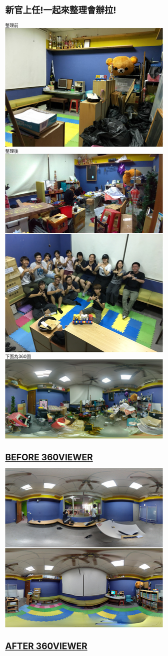 # 新官上任!一起來整理會辦拉! #
整理前  
![AFTER1](a.jpg)
整理後  
![BEFORE1](b.jpg)
![GROUP](groupShot.jpg)
下面為360圖  
![BEFORE](BEFORE_360.jpg)
# [BEFORE  360VIEWER](https://kuula.co/post/7PJqz) #
![ING](ING_360.jpg)
![AFTER](AFTER_360.jpg)
# [AFTER  360VIEWER](https://kuula.co/post/7PJqy) #
